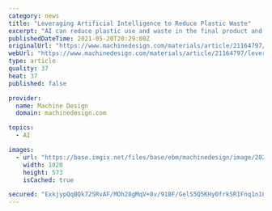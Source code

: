 ```yaml
---
category: news
title: "Leveraging Artificial Intelligence to Reduce Plastic Waste"
excerpt: "AI can reduce plastic use and waste in the final product and packaging, thus helping to reduce the amount that must be disposed of."
publishedDateTime: 2021-05-20T20:29:00Z
originalUrl: "https://www.machinedesign.com/materials/article/21164797/leveraging-artificial-intelligence-to-reduce-plastic-waste"
webUrl: "https://www.machinedesign.com/materials/article/21164797/leveraging-artificial-intelligence-to-reduce-plastic-waste"
type: article
quality: 37
heat: 37
published: false

provider:
  name: Machine Design
  domain: machinedesign.com

topics:
  - AI

images:
  - url: "https://base.imgix.net/files/base/ebm/machinedesign/image/2021/05/PROMO_G1_Plastics_P_and_L.60a6c22edff8d.png?auto=format&fit=max&w=1200"
    width: 1020
    height: 573
    isCached: true

secured: "ExkjypQqBQk72SRvAF/MOh28gMqV+8v/91BF/GelS5Q5KHy0frkSR1Fnq1n182/eZii6I3QiIiipebHFZGdbg7t1xPBipVJXO2Wm3OtF9FP8rNDsPJqO2ACGOxQ1SrUcnVFSlf7oPzjyPUghL7qanHzvRS3E6G/U0tNLlHaqy9UiSgYbDozzOfuJ2VS17Z/nzGzw1kJRNhd/O4Usik6OXyWCnxw1FEY07YmFU+R/irzxMwbykytYYX8hkbj0EjfuKNoLVWyDP3Sk3VslghcCB5O5rEjTCmSeUQW8DROtYX6GZ8ThZCBaO/wrpUMe7NZ0Zs52Qrp9994zsN3WrqtU17dqhvJ5Y8vXVRwDLGhSYB0=;rxaww9Pjro3ilnq/YAS+iw=="
---
```


